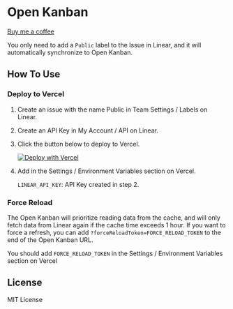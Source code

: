 # Open Kanban

[Buy me a coffee](https://www.buymeacoffee.com/hamsterbase)

You only need to add a `Public` label to the Issue in Linear, and it will automatically synchronize to Open Kanban.

## How To Use

### Deploy to Vercel

1. Create an issue with the name Public in Team Settings / Labels on Linear.

2. Create an API Key in My Account / API on Linear.

3. Click the button below to deploy to Vercel.

   [![Deploy with Vercel](https://vercel.com/button)](https://vercel.com/new/clone?repository-url=https%3A%2F%2Fgithub.com%2Fhamsterbase%2Fopen-kanban)

4. Add in the Settings / Environment Variables section on Vercel.

   `LINEAR_API_KEY`: API Key created in step 2.

### Force Reload

The Open Kanban will prioritize reading data from the cache, and will only fetch data from Linear again if the cache time exceeds 1 hour. If you want to force a refresh, you can add `?forceReloadToken=FORCE_RELOAD_TOKEN` to the end of the Open Kanban URL.

You should add `FORCE_RELOAD_TOKEN` in the Settings / Environment Variables section on Vercel

## License

MIT License
